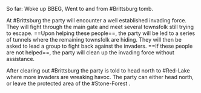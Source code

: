So far: Woke up BBEG, Went to and from #Brittsburg tomb.

At #Brittsburg the party will encounter a well established invading force. They will fight through the main gate and meet several townsfolk still trying to escape. ==Upon helping these people==, the party will be led to a series of tunnels where the remaining townsfolk are hiding. They will then be asked to lead a group to fight back against the invaders. ==If these people are not helped==, the party will clean up the invading force without assistance.

After clearing out #Brittsburg the party is told to head north to #Red-Lake where more invaders are wreaking havoc. The party can either head north, or leave the protected area of the #Stone-Forest .
